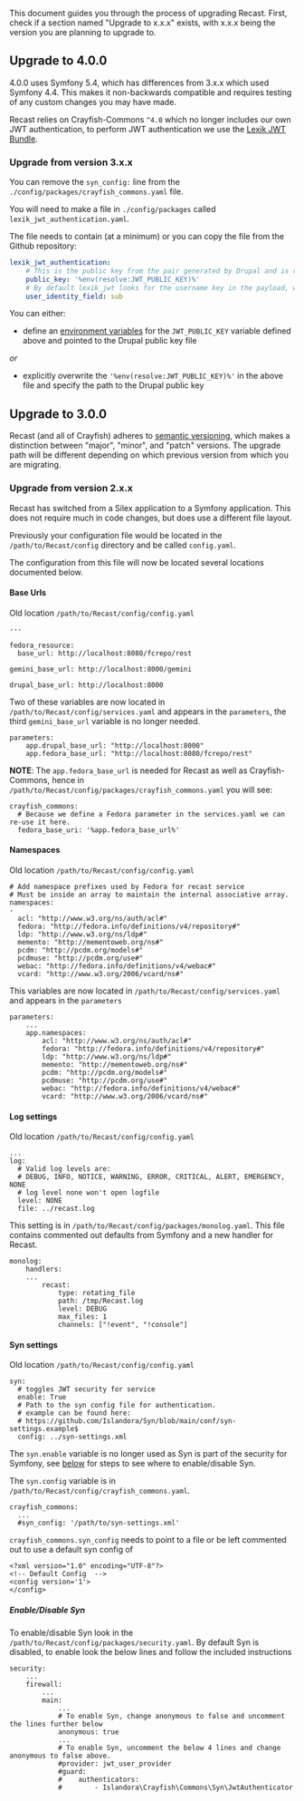 This document guides you through the process of upgrading Recast. First, check if a section named "Upgrade to x.x.x" exists, with x.x.x being the version you are planning to upgrade to.

## Upgrade to 4.0.0

4.0.0 uses Symfony 5.4, which has differences from 3.x.x which used Symfony 4.4.
This makes it non-backwards compatible and requires testing of any custom changes you
may have made.

Recast relies on Crayfish-Commons `^4.0` which no longer includes our own JWT authentication,
to perform JWT authentication we use the [Lexik JWT Bundle](https://github.com/lexik/LexikJWTAuthenticationBundle).

### Upgrade from version 3.x.x

You can remove the `syn_config:` line from the `./config/packages/crayfish_commons.yaml` file.

You will need to make a file in `./config/packages` called `lexik_jwt_authentication.yaml`.

The file needs to contain (at a minimum) or you can copy the file from the Github repository:
```yaml
lexik_jwt_authentication:
    # This is the public key from the pair generated by Drupal and is required to validate the JWTs
    public_key: '%env(resolve:JWT_PUBLIC_KEY)%'
    # By default lexik_jwt looks for the username key in the payload, we use sub
    user_identity_field: sub
```

You can either:
* define an [environment variables](https://symfony.com/doc/5.4/configuration.html#configuration-based-on-environment-variables) for
  the `JWT_PUBLIC_KEY` variable defined above and pointed to the Drupal public key file

_or_
* explicitly overwrite the `'%env(resolve:JWT_PUBLIC_KEY)%'` in
  the above file and specify the path to the Drupal public key


## Upgrade to 3.0.0

Recast (and all of Crayfish) adheres to [semantic versioning](https://semver.org), which makes a distinction between "major", "minor", and "patch" versions. The upgrade path will be different depending on which previous version from which you are migrating.

### Upgrade from version 2.x.x

Recast has switched from a Silex application to a Symfony application. This does not require much in code changes, but does use a different file layout.

Previously your configuration file would be located in the `/path/to/Recast/config` directory and be called `config.yaml`.

The configuration from this file will now be located several locations documented below.

#### Base Urls
Old location `/path/to/Recast/config/config.yaml`

```
---

fedora_resource:
  base_url: http://localhost:8080/fcrepo/rest

gemini_base_url: http://localhost:8000/gemini

drupal_base_url: http://localhost:8000
```

Two of these variables are now located in `/path/to/Recast/config/services.yaml` and appears in the `parameters`, the third `gemini_base_url` variable is no longer needed.

```
parameters:
    app.drupal_base_url: "http://localhost:8000"
    app.fedora_base_url: "http://localhost:8080/fcrepo/rest"
```

**NOTE**: The `app.fedora_base_url` is needed for Recast as well as Crayfish-Commons, hence in `/path/to/Recast/config/packages/crayfish_commons.yaml` you will see:

```
crayfish_commons:
  # Because we define a Fedora parameter in the services.yaml we can re-use it here.
  fedora_base_uri: '%app.fedora_base_url%'
```

#### Namespaces
Old location `/path/to/Recast/config/config.yaml`

```
# Add namespace prefixes used by Fedora for recast service
# Must be inside an array to maintain the internal associative array.
namespaces:
-
  acl: "http://www.w3.org/ns/auth/acl#"
  fedora: "http://fedora.info/definitions/v4/repository#"
  ldp: "http://www.w3.org/ns/ldp#"
  memento: "http://mementoweb.org/ns#"
  pcdm: "http://pcdm.org/models#"
  pcdmuse: "http://pcdm.org/use#"
  webac: "http://fedora.info/definitions/v4/webac#"
  vcard: "http://www.w3.org/2006/vcard/ns#"
```

This variables are now located in `/path/to/Recast/config/services.yaml` and appears in the `parameters`

```
parameters:
    ...
    app.namespaces:
        acl: "http://www.w3.org/ns/auth/acl#"
        fedora: "http://fedora.info/definitions/v4/repository#"
        ldp: "http://www.w3.org/ns/ldp#"
        memento: "http://mementoweb.org/ns#"
        pcdm: "http://pcdm.org/models#"
        pcdmuse: "http://pcdm.org/use#"
        webac: "http://fedora.info/definitions/v4/webac#"
        vcard: "http://www.w3.org/2006/vcard/ns#"
```

#### Log settings
Old location `/path/to/Recast/config/config.yaml`

```
...
log:
  # Valid log levels are:
  # DEBUG, INFO, NOTICE, WARNING, ERROR, CRITICAL, ALERT, EMERGENCY, NONE
  # log level none won't open logfile
  level: NONE
  file: ../recast.log
```

This setting is in `/path/to/Recast/config/packages/monolog.yaml`. This file contains commented out defaults from Symfony and a new handler for Recast.

```
monolog:
    handlers:
    ...
        recast:
            type: rotating_file
            path: /tmp/Recast.log
            level: DEBUG
            max_files: 1
            channels: ["!event", "!console"]
```

#### Syn settings
Old location `/path/to/Recast/config/config.yaml`

```
syn:
  # toggles JWT security for service
  enable: True
  # Path to the syn config file for authentication.
  # example can be found here:
  # https://github.com/Islandora/Syn/blob/main/conf/syn-settings.example$
  config: ../syn-settings.xml
```

The `syn.enable` variable is no longer used as Syn is part of the security for Symfony, see [below](#enable-disable-syn) for steps to see where to enable/disable Syn.

The `syn.config` variable is in `/path/to/Recast/config/crayfish_commons.yaml`.

```
crayfish_commons:
  ...
  #syn_config: '/path/to/syn-settings.xml'
```

`crayfish_commons.syn_config` needs to point to a file or be left commented out to use a default syn config of

```
<?xml version="1.0" encoding="UTF-8"?>
<!-- Default Config  -->
<config version='1'>
</config>
```

##### Enable/Disable Syn
To enable/disable Syn look in the `/path/to/Recast/config/packages/security.yaml`. By default Syn is disabled, to enable look the below lines and follow the included instructions

```
security:
    ...
    firewall:
        ...
        main:
            ...
            # To enable Syn, change anonymous to false and uncomment the lines further below
            anonymous: true
            ...
            # To enable Syn, uncomment the below 4 lines and change anonymous to false above.
            #provider: jwt_user_provider
            #guard:
            #    authenticators:
            #        - Islandora\Crayfish\Commons\Syn\JwtAuthenticator
```

